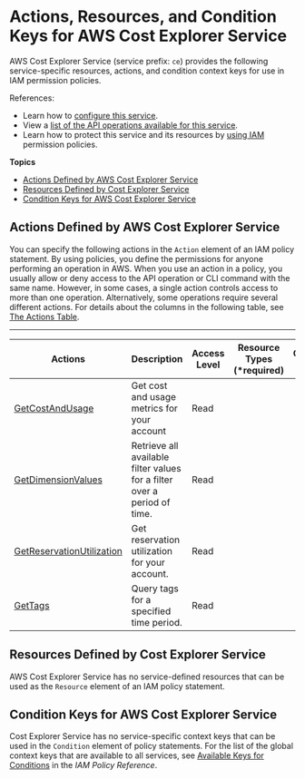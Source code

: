 # Actions, Resources, and Condition Keys for AWS Cost Explorer Service<a name="list_awscostexplorerservice"></a>

AWS Cost Explorer Service \(service prefix: `ce`\) provides the following service\-specific resources, actions, and condition context keys for use in IAM permission policies\.

References:
+ Learn how to [configure this service](http://docs.aws.amazon.com/awsaccountbilling/latest/aboutv2/)\.
+ View a [list of the API operations available for this service](http://docs.aws.amazon.com/aws-cost-management/latest/APIReference/)\.
+ Learn how to protect this service and its resources by [using IAM](http://docs.aws.amazon.com/awsaccountbilling/latest/aboutv2/cost-explorer-access.html) permission policies\.

**Topics**
+ [Actions Defined by AWS Cost Explorer Service](#awscostexplorerservice-actions-as-permissions)
+ [Resources Defined by Cost Explorer Service](#awscostexplorerservice-resources-for-iam-policies)
+ [Condition Keys for AWS Cost Explorer Service](#awscostexplorerservice-policy-keys)

## Actions Defined by AWS Cost Explorer Service<a name="awscostexplorerservice-actions-as-permissions"></a>

You can specify the following actions in the `Action` element of an IAM policy statement\. By using policies, you define the permissions for anyone performing an operation in AWS\. When you use an action in a policy, you usually allow or deny access to the API operation or CLI command with the same name\. However, in some cases, a single action controls access to more than one operation\. Alternatively, some operations require several different actions\. For details about the columns in the following table, see [The Actions Table](reference_policies_actions-resources-contextkeys.md#actions_table)\.


****  

| Actions | Description | Access Level | Resource Types \(\*required\) | Condition Keys | Dependent Actions | 
| --- | --- | --- | --- | --- | --- | 
|   [ GetCostAndUsage ](http://docs.aws.amazon.com/aws-cost-management/latest/APIReference/http://docs.aws.amazon.com/aws-cost-management/latest/APIReference/API_GetCostAndUsage.html)  | Get cost and usage metrics for your account | Read |  |  |  | 
|   [ GetDimensionValues ](http://docs.aws.amazon.com/aws-cost-management/latest/APIReference/http://docs.aws.amazon.com/aws-cost-management/latest/APIReference/API_GetDimensionValues.html)  | Retrieve all available filter values for a filter over a period of time\. | Read |  |  |  | 
|   [ GetReservationUtilization ](http://docs.aws.amazon.com/aws-cost-management/latest/APIReference/http://docs.aws.amazon.com/aws-cost-management/latest/APIReference/API_GetReservationUtilization.html)  | Get reservation utilization for your account\. | Read |  |  |  | 
|   [ GetTags ](http://docs.aws.amazon.com/aws-cost-management/latest/APIReference/http://docs.aws.amazon.com/aws-cost-management/latest/APIReference/API_GetTags.html)  | Query tags for a specified time period\. | Read |  |  |  | 

## Resources Defined by Cost Explorer Service<a name="awscostexplorerservice-resources-for-iam-policies"></a>

AWS Cost Explorer Service has no service\-defined resources that can be used as the `Resource` element of an IAM policy statement\.

## Condition Keys for AWS Cost Explorer Service<a name="awscostexplorerservice-policy-keys"></a>

Cost Explorer Service has no service\-specific context keys that can be used in the `Condition` element of policy statements\. For the list of the global context keys that are available to all services, see [Available Keys for Conditions](reference_policies_condition-keys.html#AvailableKeys) in the *IAM Policy Reference*\.